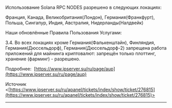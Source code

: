 Использование Solana RPC NODES разрешено в следующих локациях:

Франция, Канада, Великобритания(Лондон), Германия(Франкфурт), Польша, Сингапур, Индия, Австралия, Нидерланды(Налдвейк)

Наши обновлённые Правила Пользования Услугами:

3.4. Во всех локациях кроме Германия(Фалькенштайн), Финляндия, Германия(Дюссельдорф), Германия(Дюссельдорф-2) запрещена работа приложений для майнинга криптовалют: запрещён только плоттинг, хранение (фарминг) - разрешено.

Подробнее:  [https://www.ipserver.su/ru/page/aup](https://www.ipserver.su/ru/page/aup)

Источник <[https://www.ipserver.su/ru/apanel/tickets/index/show/ticket/276815](https://www.ipserver.su/ru/apanel/tickets/index/show/ticket/276815)>

------------------------------------------------------------------------

